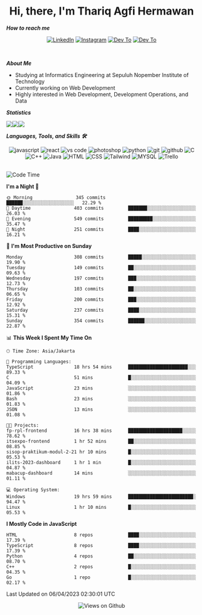 <div align="center">
  <h1>Hi, there, I'm Thariq Agfi Hermawan</h1>
</div>


***How to reach me***
<p align='center'>
   <a href="https://www.linkedin.com/in/thariqagfihermawan" target="_blank"><img src="https://img.shields.io/badge/LinkedIn-0077B5?style=for-the-badge&logo=linkedin&logoColor=white" alt="LinkedIn"></a>
   <a href="https://www.instagram.com/thoriqagfi" target="_blank"><img src="https://img.shields.io/badge/Instagram-E4405F?style=for-the-badge&logo=instagram&logoColor=white" alt="Instagram"></a>
   <a href="https://medium.com/@thoriq.aghfi60" target="_blank"><img src="https://img.shields.io/badge/Medium-12100E?style=for-the-badge&logo=medium&logoColor=white" alt="Dev To"></a>
   <a href="https://linktr.ee/thoriqagfi" target="_blank"><img src="https://img.shields.io/badge/linktree-1de9b6?style=for-the-badge&logo=linktree&logoColor=white" alt="Dev To"></a>
</p>

<br>

***About Me***
- Studying at Informatics Engineering at Sepuluh Nopember Institute of Technology
- Currently working on Web Development
- Highly interested in Web Development, Development Operations, and Data

***Statistics***

<!-- [![GitHub Streak](http://github-readme-streak-stats.herokuapp.com?user=thoriqagfi&theme=dark)](https://git.io/streak-stats) -->

<div align="center">
  <div style="display: flex;">
    <img src="http://github-readme-streak-stats.herokuapp.com?user=thoriqagfi&theme=chartreuse-dark"/>
    <img src="https://github-readme-stats.vercel.app/api/top-langs/?username=thoriqagfi&layout=compact&&theme=chartreuse-dark&langs_count=8)](https://github.com/thoriqagfi"/>
    <img src="https://github-readme-stats.vercel.app/api?username=thoriqagfi&show_icons=true&theme=chartreuse-dark"/>
  </div>
</div>

<!-- [![Top Langs](https://github-readme-stats.vercel.app/api/top-langs/?username=thoriqagfi&layout=compact&&theme=chartreuse-dark&langs_count=8)](https://github.com/thoriqagfi)
< ![Agfi's GitHub stats](https://github-readme-stats.vercel.app/api?username=thoriqagfi&show_icons=true&theme=chartreuse-dark) -->

***Languages, Tools, and Skills 🛠***

  <div align="center">
    <img src="https://img.shields.io/badge/JavaScript-F7DF1E?style=for-the-badge&logo=javascript&logoColor=black" alt="javascript" />
    <img src="https://img.shields.io/badge/React-61DAFB?style=for-the-badge&logo=react&logoColor=black" alt="react" />
    <img src="https://img.shields.io/badge/vs%20code-007ACC?style=for-the-badge&logo=visual%20studio%20code&logoColor=white" alt="vs code" />
    <img src="https://img.shields.io/badge/adobe%20photoshop-31A8FF?style=for-the-badge&logo=adobe%20photoshop&logoColor=white" alt="photoshop" />
    <img src="https://img.shields.io/badge/python-3776AB?style=for-the-badge&logo=python&logoColor=white" alt="python" />
    <img src="https://img.shields.io/badge/Git-F05032?style=for-the-badge&logo=git&logoColor=white" alt="git" />
    <img src="https://img.shields.io/badge/GitHub-100000?style=for-the-badge&logo=github&logoColor=white" alt="github" />
    <img src="https://img.shields.io/badge/c-%2300599C.svg?style=for-the-badge&logo=c&logoColor=white" alt="C" />
    <img src="https://img.shields.io/badge/c++-%2300599C.svg?style=for-the-badge&logo=c%2B%2B&logoColor=white" alt="C++" />
    <img src="https://img.shields.io/badge/Java-ED8B00?style=for-the-badge&logo=java&logoColor=white" alt="Java"/>
    <img src="https://img.shields.io/badge/HTML5-E34F26?style=for-the-badge&logo=html5&logoColor=white" alt="HTML" />
    <img src="https://img.shields.io/badge/CSS-239120?&style=for-the-badge&logo=css3&logoColor=white" alt ="CSS" />
    <img src="https://img.shields.io/badge/tailwindcss-%2338B2AC.svg?style=for-the-badge&logo=tailwind-css&logoColor=white" alt="Tailwind" />
    <img src="https://img.shields.io/badge/MySQL-00000F?style=for-the-badge&logo=mysql&logoColor=white" alt="MYSQL" />
    <img src="https://img.shields.io/badge/Trello-%23026AA7.svg?style=for-the-badge&logo=Trello&logoColor=white" alt="Trello" />
  </div><br>

<!--START_SECTION:waka-->
![Code Time](http://img.shields.io/badge/Code%20Time-269%20hrs%2014%20mins-blue)

**I'm a Night 🦉** 

```text
🌞 Morning                345 commits         ██████░░░░░░░░░░░░░░░░░░░   22.29 % 
🌆 Daytime                403 commits         ███████░░░░░░░░░░░░░░░░░░   26.03 % 
🌃 Evening                549 commits         █████████░░░░░░░░░░░░░░░░   35.47 % 
🌙 Night                  251 commits         ████░░░░░░░░░░░░░░░░░░░░░   16.21 % 
```
📅 **I'm Most Productive on Sunday** 

```text
Monday                   308 commits         █████░░░░░░░░░░░░░░░░░░░░   19.90 % 
Tuesday                  149 commits         ██░░░░░░░░░░░░░░░░░░░░░░░   09.63 % 
Wednesday                197 commits         ███░░░░░░░░░░░░░░░░░░░░░░   12.73 % 
Thursday                 103 commits         ██░░░░░░░░░░░░░░░░░░░░░░░   06.65 % 
Friday                   200 commits         ███░░░░░░░░░░░░░░░░░░░░░░   12.92 % 
Saturday                 237 commits         ████░░░░░░░░░░░░░░░░░░░░░   15.31 % 
Sunday                   354 commits         ██████░░░░░░░░░░░░░░░░░░░   22.87 % 
```


📊 **This Week I Spent My Time On** 

```text
🕑︎ Time Zone: Asia/Jakarta

💬 Programming Languages: 
TypeScript               18 hrs 54 mins      ██████████████████████░░░   89.33 % 
C                        51 mins             █░░░░░░░░░░░░░░░░░░░░░░░░   04.09 % 
JavaScript               23 mins             ░░░░░░░░░░░░░░░░░░░░░░░░░   01.86 % 
Bash                     23 mins             ░░░░░░░░░░░░░░░░░░░░░░░░░   01.83 % 
JSON                     13 mins             ░░░░░░░░░░░░░░░░░░░░░░░░░   01.08 % 

🐱‍💻 Projects: 
fp-rpl-frontend          16 hrs 38 mins      ████████████████████░░░░░   78.62 % 
itsexpo-frontend         1 hr 52 mins        ██░░░░░░░░░░░░░░░░░░░░░░░   08.85 % 
sisop-praktikum-modul-2-21 hr 10 mins        █░░░░░░░░░░░░░░░░░░░░░░░░   05.53 % 
ilits-2023-dashboard     1 hr 1 min          █░░░░░░░░░░░░░░░░░░░░░░░░   04.87 % 
mabacup-dashboard        14 mins             ░░░░░░░░░░░░░░░░░░░░░░░░░   01.11 % 

💻 Operating System: 
Windows                  19 hrs 59 mins      ████████████████████████░   94.47 % 
Linux                    1 hr 10 mins        █░░░░░░░░░░░░░░░░░░░░░░░░   05.53 % 
```

**I Mostly Code in JavaScript** 

```text
HTML                     8 repos             ████░░░░░░░░░░░░░░░░░░░░░   17.39 % 
TypeScript               8 repos             ████░░░░░░░░░░░░░░░░░░░░░   17.39 % 
Python                   4 repos             ██░░░░░░░░░░░░░░░░░░░░░░░   08.70 % 
C++                      2 repos             █░░░░░░░░░░░░░░░░░░░░░░░░   04.35 % 
Go                       1 repo              █░░░░░░░░░░░░░░░░░░░░░░░░   02.17 % 
```




 Last Updated on 06/04/2023 02:30:01 UTC
<!--END_SECTION:waka-->

<div align="center">
<img src="https://komarev.com/ghpvc/?username=thoriqagfi&color=blue" alt="Views on Github" />
</div>